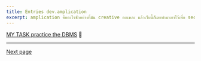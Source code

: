 ```yaml
---
title: Entries dev.amplication
excerpt: amplication คืออะไรซักอย่างที่มัน creative อะแหละ แล้วเว็บนี้ก็เลยทำมาเอาไว้เพื่อ second brain
---
```

[MY TASK practice the DBMS](this-is-how-i-practice-my-DBMS) 🚀

---

[Next page](home-p2.md)